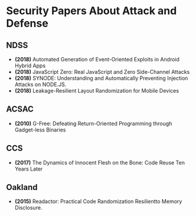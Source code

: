 # Security Papers About Attack and Defense

## NDSS

* **(2018)** Automated Generation of Event-Oriented Exploits in Android Hybrid Apps
* **(2018)** JavaScript Zero: Real JavaScript and Zero Side-Channel Attacks
* **(2018)** SYNODE: Understanding and Automatically Preventing Injection Attacks on NODE.JS.
* **(2018)** Leakage-Resilient Layout Randomization for Mobile Devices

## ACSAC

* **(2010)** G-Free: Defeating Return-Oriented Programming through Gadget-less Binaries

## CCS
* **(2017)** The Dynamics of Innocent Flesh on the Bone: Code Reuse Ten Years Later

## Oakland

* **(2015)** Readactor: Practical Code Randomization Resilientto Memory Disclosure.
